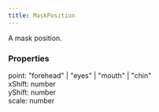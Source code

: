 ```yaml
---
title: MaskPosition
---
```


A mask position.

### Properties

<div class="flex flex-col gap-3"><div><div class="flex gap-2"><div class="font-mono p" id="p_point" data-anchor><span class="font-bold">point</span><span class="opacity-50">:</span> <span>&quot;forehead&quot;</span> <span class="opacity-50">|</span> <span>&quot;eyes&quot;</span> <span class="opacity-50">|</span> <span>&quot;mouth&quot;</span> <span class="opacity-50">|</span> <span>&quot;chin&quot;</span></div></div></div><div><div class="flex gap-2"><div class="font-mono p" id="p_xShift" data-anchor><span class="font-bold">xShift</span><span class="opacity-50">:</span> <span>number</span></div></div></div><div><div class="flex gap-2"><div class="font-mono p" id="p_yShift" data-anchor><span class="font-bold">yShift</span><span class="opacity-50">:</span> <span>number</span></div></div></div><div><div class="flex gap-2"><div class="font-mono p" id="p_scale" data-anchor><span class="font-bold">scale</span><span class="opacity-50">:</span> <span>number</span></div></div></div></div>

